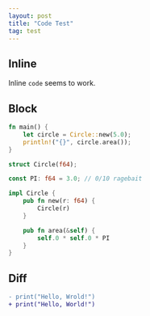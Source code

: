 ```yaml
---
layout: post
title: "Code Test"
tag: test
---
```


## Inline

Inline `code` seems to work.

## Block

```rust
fn main() {
    let circle = Circle::new(5.0);
    println!("{}", circle.area());
}

struct Circle(f64);

const PI: f64 = 3.0; // 0/10 ragebait

impl Circle {
    pub fn new(r: f64) {
        Circle(r)
    }

    pub fn area(&self) {
        self.0 * self.0 * PI
    }
}
```

## Diff

```diff
- print("Hello, Wrold!")
+ print("Hello, World!")
```
